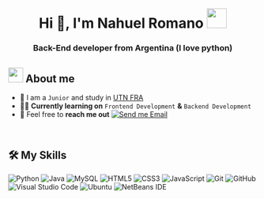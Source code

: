 <h1 align="center">Hi 👋, I'm Nahuel Romano <img height="40" src="https://emoji.gg/assets/emoji/7333-parrotdance.gif"></h1>
<h3 align="center">Back-End developer from Argentina (I love python)</h3>

<!--About Me-->

## <picture><img src = "https://github.com/7oSkaaa/7oSkaaa/blob/main/Images/about_me.gif?raw=true" width = 30px></picture> About me



- :school: I am a `Junior` and study in [UTN FRA](https://utn.edu.ar/es/)
- :technologist: **Currently learning on** `Frontend Development` **&** `Backend Development`
- :email: Feel free to **reach me out**  [![Send me Email](https://img.shields.io/static/v1?label=email&amp;message=Osvaldx&amp;color=EA4335&amp;style=flat-square)](mailto:romanonahuel24@gmail.com)
<br>

## 🛠️ My Skills

![Python](https://img.shields.io/badge/Python-3776AB?style=flat-square&logo=Python&logoColor=white)
![Java](https://img.shields.io/badge/java-%23ED8B00.svg?style=flat-square&logo=openjdk&logoColor=white)
![MySQL](https://img.shields.io/badge/MySQL-4479A1?style=flat-square&logo=MySQL&logoColor=white)
![HTML5](https://img.shields.io/badge/HTML-E34F26?style=flat-square&logo=HTML5&logoColor=white)
![CSS3](https://img.shields.io/badge/CSS-1572B6?style=flat-square&logo=CSS3&logoColor=white)
![JavaScript](https://img.shields.io/badge/JavaScript-F7DF1E?style=flat-square&logo=JavaScript&logoColor=white)
![Git](https://img.shields.io/badge/Git-F05032?style=flat-square&logo=Git&logoColor=white)
![GitHub](https://img.shields.io/badge/GitHub-181717?style=flat-square&logo=GitHub&logoColor=white)
![Visual Studio Code](https://img.shields.io/badge/Visual_Studio_Code-007ACC?style=flat-square&logo=Visual-Studio-Code&logoColor=white)
![Ubuntu](https://img.shields.io/badge/Ubuntu-E95420?style=flat-square&logo=Ubuntu&logoColor=white)
![NetBeans IDE](https://img.shields.io/badge/NetBeansIDE-1B6AC6.svg?style=flat-square&logo=apache-netbeans-ide&logoColor=white)
<br>
